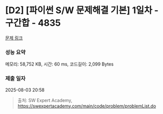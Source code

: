 # [D2] [파이썬 S/W 문제해결 기본] 1일차 - 구간합 - 4835 

[문제 링크](https://swexpertacademy.com/main/code/problem/problemDetail.do?contestProbId=AWTLXCuapdcDFAVT) 

### 성능 요약

메모리: 58,752 KB, 시간: 60 ms, 코드길이: 2,099 Bytes

### 제출 일자

2025-08-03 20:58



> 출처: SW Expert Academy, https://swexpertacademy.com/main/code/problem/problemList.do